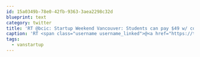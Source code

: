 ```yaml
---
id: 15a0349b-78e0-42fb-9363-3aea2298c32d
blueprint: text
category: twitter
title: 'RT @bcic: Startup Weekend Vancouver: Students can pay $49 w/ code "STUDENT". Get your tickets now: ow.ly/bGIxc #vanstartup #sta ...'
caption: 'RT <span class="username username_linked">@<a href="https://twitter.com/bcic" title="">bcic</a></span>: Startup Weekend Vancouver: Students can pay $49 w/ code "STUDENT". Get your tickets now: <a href="http://ow.ly/bGIxc" title="http://ow.ly/bGIxc" class="link link_untco">ow.ly/bGIxc</a> <span class="hashtag hashtag_local">#<a href="http://tweettemp.darylchymko.ca/?tag=vanstartup">vanstartup</a> #sta ...'
tags:
  - vanstartup
---
```

